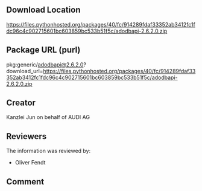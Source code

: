 ## Download Location

https://files.pythonhosted.org/packages/40/fc/914289fdaf33352ab3412fc1fdc96c4c902715601bc603859bc533b51f5c/adodbapi-2.6.2.0.zip

## Package URL (purl)

pkg:generic/adodbapi@2.6.2.0?download_url=https://files.pythonhosted.org/packages/40/fc/914289fdaf33352ab3412fc1fdc96c4c902715601bc603859bc533b51f5c/adodbapi-2.6.2.0.zip

## Creator

Kanzlei Jun on behalf of AUDI AG

## Reviewers

The information was reviewed by:

* Oliver Fendt


## Comment
